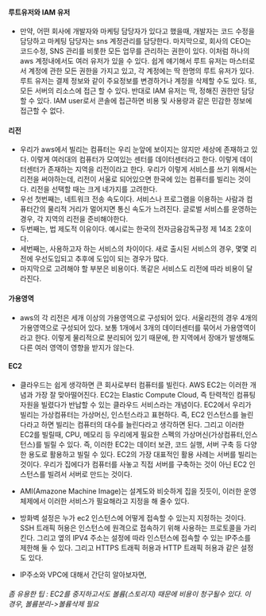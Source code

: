 #### 루트유저와 IAM 유저
- 만약, 어떤 회사에 개발자와 마케팅 담당자가 있다고 했을때, 개발자는 코드 수정을 담당하고 마케팅 담당자는 sns 계정관리를 담당한다. 마지막으로, 회사의 CEO는 코드수정, SNS 관리를 비롯한 모든 업무를 관리하는 권한이 있다. 이처럼 하나의 aws 계정내에서도 여러 유저가 있을 수 있다. 쉽게 얘기해서 루트 유저는 마스터로서 계정에 관한 모든 권한을 가지고 있고, 각 계정에는 딱 한명의 루트 유저가 있다. 루트 유저는 결제 정보와 같이 주요정보를 변경하거나 계정을 삭제할 수도 있다. 또, 모든 서버의 리소스에 접근 할 수 있다. 반대로 IAM 유저는 딱, 정해진 권한만 담당할 수 있다. IAM user로서 콘솔에 접근하면 비용 및 사용량과 같은 민감한 정보에 접근할 수 없다.

#### 리전
- 우리가 aws에서 빌리는 컴퓨터는 우리 눈앞에 보이지는 않지만 세상에 존재하고 있다. 이렇게 여러대의 컴퓨터가 모여있는 센터를 데이터센터라고 한다. 이렇게 데이터센터가 존재하는 지역을 리전이라고 한다. 우리가 이렇게 서비스를 쓰기 위해서는 리전을 써야하는데, 리전이 서울로 되어있으면 한국에 있는 컴퓨터를 빌리는 것이다. 리전을 선택할 때는 크게 네가지를 고려한다. 
- 우선 첫번째는, 네트워크 전송 속도이다. 서비스나 프로그램을 이용하는 사람과 컴퓨터간의 물리적 거리가 멀어지면 통신 속도가 느려진다. 글로벌 서비스를 운영하는 경우, 각 지역의 리전을 준비해야한다.
- 두번째는, 법 제도적 이유이다. 예시로는 한국의 전자금융감독규정 제 14조 2호이다. 
- 세번째는, 사용하고자 하는 서비스의 차이이다. 새로 출시된 서비스의 경우, 몇몇 리전에 우선도입되고 추후에 도입이 되는 경우가 많다. 
- 마지막으로 고려해야 할 부분은 비용이다. 똑같은 서비스도 리전에 따라 비용이 달라진다.

#### 가용영역
- aws의 각 리전은 세개 이상의 가용영역으로 구성되어 있다. 서울리전의 경우 4개의 가용영역으로 구성되어 있다. 보통 1개에서 3개의 데이터센터를 묶어서 가용영역이라고 한다. 이렇게 물리적으로 분리되어 있기 때문에, 한 지역에서 장애가 발생해도 다른 여러 영역이 영향을 받지가 않는다. 

#### EC2
- 클라우드는 쉽게 생각하면 큰 회사로부터 컴퓨터를 빌린다. AWS EC2는 이러한 개념과 가장 잘 맞아떨어진다. EC2는 Elastic Compute Cloud, 즉 탄력적인 컴퓨팅 자원을 빌렸다가 반납할 수 있는 클라우드 서비스라는 개념이다. EC2에서 우리가 빌리는 가상컴퓨터는 가상머신, 인스턴스라고 표현하다. 즉, EC2 인스턴스를 늘린다라고 하면 빌리는 컴퓨터의 대수를 늘린다라고 생각하면 된다. 그리고 이러한 EC2를 빌릴때, CPU, 메모리 등 우리에게 필요한 스펙의 가상머신(가상컴퓨터,인스턴스)를 빌릴 수 있다. 즉, 이러한 EC2는 데이터 보관, 코드 실행, 서버 구축 등 다양한 용도로 활용하고 빌릴 수 있다. EC2의 가장 대표적인 활용 사례는 서버를 빌리는 것이다. 우리가 집에다가 컴퓨터를 사놓고 직접 서버를 구축하는 것이 아닌 EC2 인스턴스를 빌려서 서버로 만드는 것이다.

- AMI(Amazone Machine Image)는 설계도와 비슷하게 집을 짓듯이, 이러한 운영체제에서 이러한 서비스가 필요해라고 지정을 해 줄수 있다.

- 방화벽 설정은 누가 ec2 인스턴스에 어떻게 접속할 수 있는지 지정하는 것이다. SSH 트래픽 허용은 인스턴스에 원격으로 접속하기 위해 사용하는 프로토콜을 가리킨다. 그리고 옆의 IPV4 주소는 설정에 따라 인스턴스에 접속할 수 있는 IP주소를 제한해 둘 수 있다. 그리고 HTTPS 트래픽 허용과 HTTP 트래픽 허용과 같은 설정도 있다.

- IP주소와 VPC에 대해서 간단히 알아보자면,

###### 좀 유용한 팁 : EC2를 중지하고서도 볼륨(스토리지) 때문에 비용이 청구될수 있다. 이 경우, 볼륨분리->볼륨삭제 필요